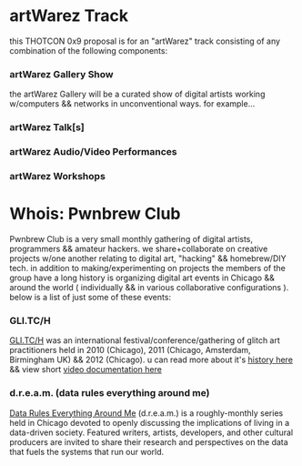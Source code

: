# artWarez Track

this THOTCON 0x9 proposal is for an "artWarez" track consisting of any combination of the following components:

### artWarez Gallery Show
the artWarez Gallery will be a curated show of digital artists working w/computers && networks in unconventional ways. for example...

### artWarez Talk[s]

### artWarez Audio/Video Performances

### artWarez Workshops


# Whois: Pwnbrew Club

Pwnbrew Club is a very small monthly gathering of digital artists, programmers && amateur hackers. we share+collaborate on creative projects w/one another relating to digital art, "hacking" && homebrew/DIY tech. in addition to making/experimenting on projects the members of the group have a long history is organizing digital art events in Chicago && around the world ( individually && in various collaborative configurations ). below is a list of just some of these events:

### GLI.TC/H
[GLI.TC/H](http://gli.tc/h) was an international festival/conference/gathering of glitch art practitioners held in 2010 (Chicago), 2011 (Chicago, Amsterdam, Birmingham UK) && 2012 (Chicago). u can read more about it's [history here](http://gli.tc/h/faq/) && view short [video documentation here](https://www.youtube.com/watch?v=4hBARzlmXTI&list=PL3228E09A837979FB)

### d.r.e.a.m. (data rules everything around me)
[Data Rules Everything Around Me](http://dataruleseverythingaroundme.net/) (d.r.e.a.m.) is a roughly-monthly series held in Chicago devoted to openly discussing the implications of living in a data-driven society. Featured writers, artists, developers, and other cultural producers are invited to share their research and perspectives on the data that fuels the systems that run our world.
